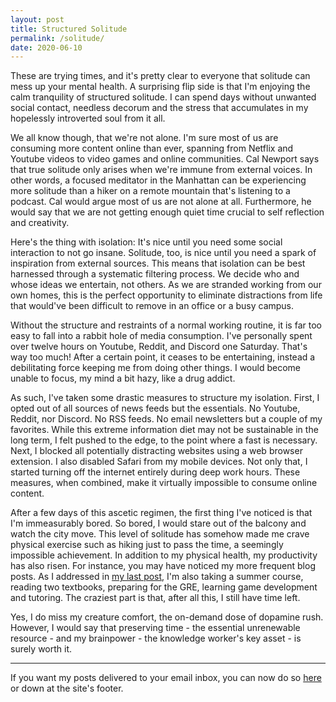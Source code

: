 ```yaml
---
layout: post
title: Structured Solitude
permalink: /solitude/
date: 2020-06-10
---
```


These are trying times, and it's pretty clear to everyone that solitude can mess up your mental health. A surprising flip side is that I'm enjoying the calm tranquility of structured solitude. I can spend days without unwanted social contact, needless decorum and the stress that accumulates in my hopelessly introverted soul from it all.

We all know though, that we're not alone. I'm sure most of us are consuming more content online than ever, spanning from Netflix and Youtube videos to video games and online communities. Cal Newport says that true solitude only arises when we're immune from external voices. In other words, a focused meditator in the Manhattan can be experiencing more solitude than a hiker on a remote mountain that's listening to a podcast. Cal would argue most of us are not alone at all. Furthermore, he would say that we are not getting enough quiet time crucial to self reflection and creativity.

Here's the thing with isolation: It's nice until you need some social interaction to not go insane. Solitude, too, is nice until you need a spark of inspiration from external sources. This means that isolation can be best harnessed through a systematic filtering process. We decide who and whose ideas we entertain, not others. As we are stranded working from our own homes, this is the perfect opportunity to eliminate distractions from life that would've been difficult to remove in an office or a busy campus.

Without the structure and restraints of a normal working routine, it is far too easy to fall into a rabbit hole of media consumption. I've personally spent over twelve hours on Youtube, Reddit, and Discord one Saturday. That's way too much! After a certain point, it ceases to be entertaining, instead a debilitating force keeping me from doing other things. I would become unable to focus, my mind a bit hazy, like a drug addict.

As such, I've taken some drastic measures to structure my isolation. First, I opted out of all sources of news feeds but the essentials. No Youtube, Reddit, nor Discord. No RSS feeds. No email newsletters but a couple of my favorites. While this extreme information diet may not be sustainable in the long term, I felt pushed to the edge, to the point where a fast is necessary. Next, I blocked all potentially distracting websites using a web browser extension. I also disabled Safari from my mobile devices. Not only that, I started turning off the internet entirely during deep work hours. These measures, when combined, make it virtually impossible to consume online content.

After a few days of this ascetic regimen, the first thing I've noticed is that I'm immeasurably bored. So bored, I would stare out of the balcony and watch the city move. This level of solitude has somehow made me crave physical exercise such as hiking just to pass the time, a seemingly impossible achievement. In addition to my physical health, my productivity has also risen. For instance, you may have noticed my more frequent blog posts. As I addressed in [my last post](plan), I'm also taking a summer course, reading two textbooks, preparing for the GRE, learning game development and tutoring. The craziest part is that, after all this, I still have time left.

Yes, I do miss my creature comfort, the on-demand dose of dopamine rush. However, I would say that preserving time - the essential unrenewable resource - and my brainpower - the knowledge worker's key asset - is surely worth it.

---

If you want my posts delivered to your email inbox, you can now do so [here](https://buttondown.email/jwpedia) or down at the site's footer.
